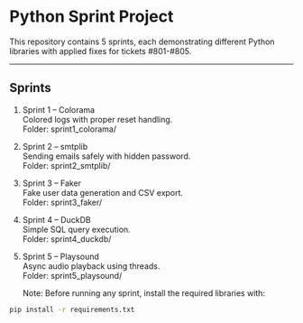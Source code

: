 # Python Sprint Project

This repository contains 5 sprints, each demonstrating different Python libraries with applied fixes for tickets #801-#805.

---

## Sprints

1. Sprint 1 – Colorama  
   Colored logs with proper reset handling.  
   Folder: sprint1_colorama/

2. Sprint 2 – smtplib  
   Sending emails safely with hidden password.  
   Folder: sprint2_smtplib/

3. Sprint 3 – Faker  
   Fake user data generation and CSV export.  
   Folder: sprint3_faker/

4. Sprint 4 – DuckDB  
   Simple SQL query execution.  
   Folder: sprint4_duckdb/

5. Sprint 5 – Playsound  
   Async audio playback using threads.  
   Folder: sprint5_playsound/

   Note:
   Before running any sprint, install the required libraries with:

```bash
pip install -r requirements.txt
